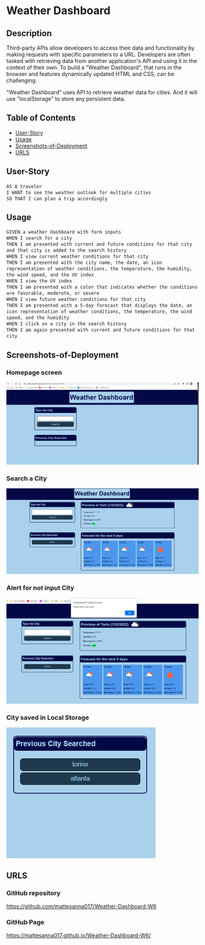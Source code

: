 # Weather Dashboard

## Description

Third-party APIs allow developers to access their data and functionality by making requests with specific parameters to a URL. Developers are often tasked with retrieving data from another application's API and using it in the context of their own. To build a "Weather Dashboard", that runs in the browser and features dynamically updated HTML and CSS, can be challenging.

"Weather Dashboard" uses  API to retrieve weather data for cities.  And it will use "localStorage" to store any persistent data. 


## Table of Contents
- [User-Story](#user-story)
- [Usage](#usage)
- [Screenshots-of-Deployment](#screenshots-of-Deployment)
- [URLS](#URLS)




## User-Story

```
AS A traveler
I WANT to see the weather outlook for multiple cities
SO THAT I can plan a trip accordingly
```

## Usage

```
GIVEN a weather dashboard with form inputs
WHEN I search for a city
THEN I am presented with current and future conditions for that city and that city is added to the search history
WHEN I view current weather conditions for that city
THEN I am presented with the city name, the date, an icon representation of weather conditions, the temperature, the humidity, the wind speed, and the UV index
WHEN I view the UV index
THEN I am presented with a color that indicates whether the conditions are favorable, moderate, or severe
WHEN I view future weather conditions for that city
THEN I am presented with a 5-day forecast that displays the date, an icon representation of weather conditions, the temperature, the wind speed, and the humidity
WHEN I click on a city in the search history
THEN I am again presented with current and future conditions for that city
```

## Screenshots-of-Deployment
### Homepage screen
![alt text](./assets/images/homepage.PNG "homepage")

### Search a City 
![alt text](./assets/images/yourcity.PNG "search a city")

### Alert for not input City
![alt text](./assets/images/noCityAlert.PNG "noInput")

### City saved in Local Storage 
![alt text](./assets/images/citystored.PNG "LocalStore")


## URLS
### GitHub repository
https://github.com/mattesanna017/Weather-Dashboard-W6
### GitHub Page
https://mattesanna017.github.io/Weather-Dashboard-W6/